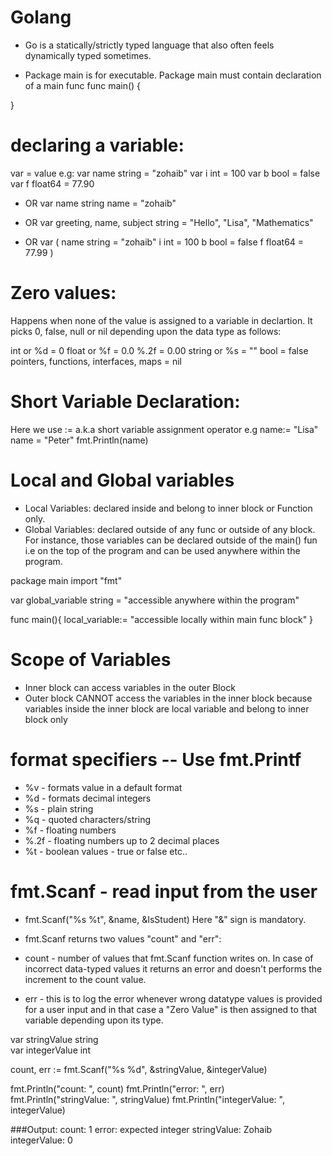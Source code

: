 # Golang

- Go is a statically/strictly typed language that also often feels dynamically typed sometimes.

- Package main is for executable. Package main must contain declaration of a main func 
func main() {

}

# declaring a variable:
var <variableName> <dataType> = value
e.g:
var name string = "zohaib"
var i int = 100
var b bool = false
var f float64 = 77.90

- OR 
  var name string
  name = "zohaib"

- OR 
  var greeting, name, subject string = "Hello", "Lisa", "Mathematics"

- OR
  var (
      name string = "zohaib"
      i int = 100
      b bool = false
      f float64 = 77.99
  )

# Zero values:
Happens when none of the value is assigned to a variable in declartion. It picks 0, false, null or nil depending upon the data type as follows:

int or %d = 0
float or %f = 0.0
%.2f = 0.00
string or %s = ""
bool = false
pointers, functions, interfaces, maps = nil

# Short Variable Declaration:
Here we use := a.k.a short variable assignment operator
e.g 
name:= "Lisa"
name = "Peter"
fmt.Println(name)

# Local and Global variables
- Local Variables: declared inside and belong to inner block or Function only.
- Global Variables: declared outside of any func or outside of any block. For instance, those variables can be declared outside of the main() fun i.e on the top of the program and can be used anywhere within the program.

package main
import "fmt"

var global_variable string = "accessible anywhere within the program"

func main(){
    local_variable:= "accessible locally within main func block"
}

# Scope of Variables
- Inner block can access variables in the outer Block
- Outer block CANNOT access the variables in the inner block because variables inside the inner block are local variable and belong to inner block only

# format specifiers -- Use fmt.Printf
- %v - formats value in a default format
- %d - formats decimal integers
- %s - plain string
- %q - quoted characters/string
- %f - floating numbers
- %.2f - floating numbers up to 2 decimal places
- %t - boolean values - true or false
etc..


# fmt.Scanf - read input from the user
- fmt.Scanf("%s %t", &name, &IsStudent)
Here "&" sign is mandatory. 

- fmt.Scanf returns two values "count" and "err":
- count - number of values that fmt.Scanf function writes on. In case of incorrect data-typed values it returns an error and doesn't performs the increment to the count value. 
- err - this is to log the error whenever wrong datatype values is provided for a user input and in that case a "Zero Value" is then assigned to that variable depending upon its type.

var stringValue string  
var integerValue int 

count, err := fmt.Scanf("%s %d", &stringValue, &integerValue)

fmt.Println("count: ", count)
fmt.Println("error: ", err)
fmt.Println("stringValue: ", stringValue)
fmt.Println("integerValue: ", integerValue)

###Output:
count: 1
error: expected integer
stringValue: Zohaib
integerValue: 0